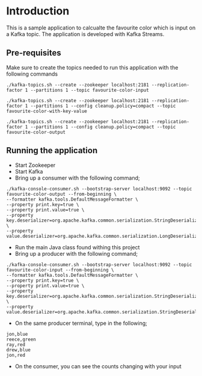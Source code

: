 # Introduction

This is a sample application to calcualte the favourite color which is input on a Kafka topic. The application is developed with Kafka Streams.

## Pre-requisites

Make sure to create the topics needed to run this application with the following commands

```
./kafka-topics.sh --create --zookeeper localhost:2181 --replication-factor 1 --partitions 1 --topic favourite-color-input

./kafka-topics.sh --create --zookeeper localhost:2181 --replication-factor 1 --partitions 1 --config cleanup.policy=compact --topic favourite-color-with-key-value 

./kafka-topics.sh --create --zookeeper localhost:2181 --replication-factor 1 --partitions 1 --config cleanup.policy=compact --topic favourite-color-output

```

## Running the application

- Start Zookeeper
- Start Kafka
- Bring up a consumer with the following command;
```
./kafka-console-consumer.sh --bootstrap-server localhost:9092 --topic favourite-color-output --from-beginning \
--formatter kafka.tools.DefaultMessageFormatter \
--property print.key=true \
--property print.value=true \
--property key.deserializer=org.apache.kafka.common.serialization.StringDeserializer \
--property value.deserializer=org.apache.kafka.common.serialization.LongDeserializer
```
- Run the main Java class found withing this project
- Bring up a producer with the following command;
```
./kafka-console-consumer.sh --bootstrap-server localhost:9092 --topic favourite-color-input --from-beginning \
--formatter kafka.tools.DefaultMessageFormatter \
--property print.key=true \
--property print.value=true \
--property key.deserializer=org.apache.kafka.common.serialization.StringDeserializer \
--property value.deserializer=org.apache.kafka.common.serialization.StringDeserializer
```
- On the same producer terminal, type in the following;

```
jon,blue
reece,green
ray,red
drew,blue
jon,red
```
- On the consumer, you can see the counts changing with your input




